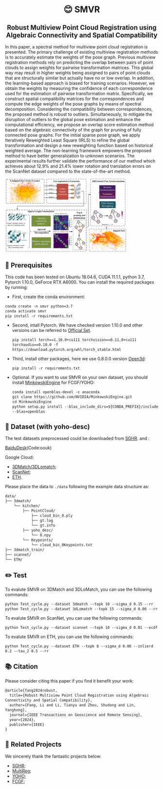 <h1 align="center"> <p> 😊 SMVR</p></h1>
<h2 align="center"> Robust Multiview Point Cloud Registration using Algebraic Connectivity and Spatial Compatibility </h2>

In this paper, a spectral method for multiview point cloud registration is presented. The primary challenge of existing multiview registration methods is to accurately estimate the weights of the pose graph. Previous multiview registration methods rely on predicting the overlap between pairs of point clouds to assign weights for pairwise transformation matrices. This global way may result in higher weights being assigned to pairs of point clouds that are structurally similar but actually have no or low overlap. In addition, the learning-based approach is biased for training scenarios. However, we obtain the weights by measuring the confidence of each correspondence used for the estimation of pairwise transformation matrix. Specifically, we construct spatial compatibility matrices for the correspondences and compute the edge weights of the pose graphs by means of spectral decomposition. Considering the compatibility between correspondences, the proposed method is robust to outliers. Simultaneously, to mitigate the disruption of outliers to the global pose estimation and enhance the computational efficiency, we propose an overlap score estimation method based on the algebraic connectivity of the graph for pruning of fully connected pose graphs. For the initial sparse pose graph, we apply Iteratively Reweighted Least Square (IRLS) to refine the global transformation and design a new reweighting function based on historical weighted average. The non-learning framework empowers the proposed method to have better generalization to unknown scenarios. The experimental results further validate the performance of our method which achieves about 12.9% and 21.4% lower rotation and translation errors on the ScanNet dataset compared to the state-of-the-art method.

<img src="pipeline.png" alt="Detail" width="800px" style="zoom:50%;">

## 🚀 Prerequisites

This code has been tested on Ubuntu 18.04.6, CUDA 11.1.1, python 3.7, Pytorch 1.10.0, GeForce RTX A6000. You can install the required packages by running:

- First, create the conda environment:
```
conda create -n smvr python=3.7
conda activate smvr
pip install -r requirements.txt
```

- Second, intall Pytorch. We have checked version 1.10.0 and other versions can be referred to [Official Set](https://pytorch.org/get-started/previous-versions/).
  ```
  pip install torch==1.10.0+cu111 torchvision==0.11.0+cu111 torchaudio==0.10.0 -f https://download.pytorch.org/whl/torch_stable.html
  ```

- Third, install other packages, here we use 0.8.0.0 version [Open3d](http://www.open3d.org/):
  ```
  pip install -r requirements.txt
  ```

- Optional. If you want to use SMVR on your own dataset, you should install [MinkowskiEngine](https://github.com/NVIDIA/MinkowskiEngine) for FCGF/YOHO:
  ```
  conda install openblas-devel -c anaconda
  git clone https://github.com/NVIDIA/MinkowskiEngine.git
  cd MinkowskiEngine
  python setup.py install --blas_include_dirs=${CONDA_PREFIX}/include --blas=openblas
  ```

## 💾 Dataset (with yoho-desc)
The test datasets preprocessed could be downloaded from [SGHR](https://github.com/WHU-USI3DV/SGHR/tree/master). and :

[BaiduDesk](https://pan.baidu.com/s/1FcAPjmrsJ6EEPLbtf85Irw)(Code:oouk)

Google Cloud:
- [3DMatch/3DLomatch](https://drive.google.com/file/d/1T9fyU2XAYmXwiWZif--j5gP9G8As5cxn/view?usp=sharing);
- [ScanNet](https://drive.google.com/file/d/1GM6ePDDqZ3awJOZpctd3nqy1VgazV6CD/view?usp=sharing);
- [ETH](https://drive.google.com/file/d/1MW8SV44fuFTS5b2XrdADaqH5xRf3sLMk/view?usp=sharing).

Please place the data to ```./data``` following the example data structure as:

```
data/
├── 3dmatch/
    └── kitchen/
        ├── PointCloud/
            ├── cloud_bin_0.ply
            ├── gt.log
            └── gt.info
        ├── yoho_desc/
            └── 0.npy
        └── Keypoints/
            └── cloud_bin_0Keypoints.txt
├── 3dmatch_train/
├── scannet/
└── ETH/
```

## ✏️ Test
To evalute SMVR on 3DMatch and 3DLoMatch, you can use the following commands:
```
python Test_cycle.py --dataset 3dmatch --topk 10 --sigma_d 0.15 --rr
python Test_cycle.py --dataset 3dLomatch --topk 15 --sigma_d 0.06 --rr
```

To evalute SMVR on ScanNet, you can use the following commands:
```
python Test_cycle.py --dataset scannet --topk 10 --sigma_d 0.01 --ecdf
```

To evalute SMVR on ETH, you can use the following commands:
```
python Test_cycle.py --dataset ETH --topk 8 --sigma_d 0.06 --inlierd 0.2 --tau_2 0.5 --rr
```

## 📚 Citation
Please consider citing this paper if you find it benefit your work:

```
@article{fang2024robust,
  title={Robust Multiview Point Cloud Registration using Algebraic Connectivity and Spatial Compatibility},
  author={Fang, Li and Li, Tianyu and Zhou, Shudong and Lin, Yanghong},
  journal={IEEE Transactions on Geoscience and Remote Sensing},
  year={2024},
  publisher={IEEE}
}
```

## 🔗 Related Projects
We sincerely thank the fantastic projects below:
- [SGHR](https://github.com/WHU-USI3DV/SGHR/tree/master);
- [MultiReg](https://github.com/yewzijian/MultiReg/tree/master);
- [YOHO](https://github.com/HpWang-whu/YOHO);
- [FCGF](https://github.com/chrischoy/FCGF);

